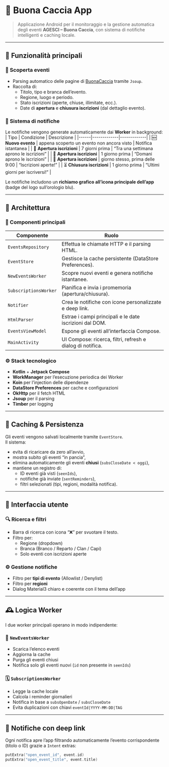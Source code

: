 # 📱 Buona Caccia App

> Applicazione Android per il monitoraggio e la gestione automatica degli eventi **AGESCI – Buona Caccia**, con sistema di notifiche intelligenti e caching locale.

---

## 🚀 Funzionalità principali

### 🧭 Scoperta eventi
- Parsing automatico delle pagine di [BuonaCaccia](https://buonacaccia.net) tramite `Jsoup`.
- Raccolta di:
  - Titolo, tipo e branca dell’evento.
  - Regione, luogo e periodo.
  - Stato iscrizioni (aperte, chiuse, illimitate, ecc.).
  - Date di **apertura** e **chiusura iscrizioni** (dal dettaglio evento).

### 🔔 Sistema di notifiche
Le notifiche vengono generate automaticamente dai **Worker** in background:
| Tipo | Condizione | Descrizione |
|------|-------------|-------------|
| 🆕 **Nuovo evento** | appena scoperto un evento non ancora visto | Notifica istantanea |
| 📅 **Apertura iscrizioni** | 7 giorni prima | “Tra una settimana aprono le iscrizioni” |
| 📅 **Apertura iscrizioni** | 1 giorno prima | “Domani aprono le iscrizioni” |
| 📅 **Apertura iscrizioni** | giorno stesso, prima delle 9:00 | “Iscrizioni aperte!” |
| ⏳ **Chiusura iscrizioni** | 1 giorno prima | “Ultimi giorni per iscriversi!” |

Le notifiche includono un **richiamo grafico all’icona principale dell’app** (badge del logo sull’orologio blu).

---

## 🧠 Architettura

### 🧩 Componenti principali
| Componente | Ruolo |
|-------------|--------|
| `EventsRepository` | Effettua le chiamate HTTP e il parsing HTML. |
| `EventStore` | Gestisce la cache persistente (DataStore Preferences). |
| `NewEventsWorker` | Scopre nuovi eventi e genera notifiche istantanee. |
| `SubscriptionsWorker` | Pianifica e invia i promemoria (apertura/chiusura). |
| `Notifier` | Crea le notifiche con icone personalizzate e deep link. |
| `HtmlParser` | Estrae i campi principali e le date iscrizioni dal DOM. |
| `EventsViewModel` | Espone gli eventi all’interfaccia Compose. |
| `MainActivity` | UI Compose: ricerca, filtri, refresh e dialog di notifica. |

### ⚙️ Stack tecnologico
- **Kotlin** + **Jetpack Compose**
- **WorkManager** per l’esecuzione periodica dei Worker
- **Koin** per l’injection delle dipendenze
- **DataStore Preferences** per cache e configurazioni
- **OkHttp** per il fetch HTML
- **Jsoup** per il parsing
- **Timber** per logging

---

## 💾 Caching & Persistenza

Gli eventi vengono salvati localmente tramite `EventStore`.  
Il sistema:
- evita di ricaricare da zero all’avvio,
- mostra subito gli eventi “in pancia”,
- elimina automaticamente gli eventi **chiusi** (`subsCloseDate < oggi`),
- mantiene un registro di:
  - ID eventi già visti (`seenIds`),
  - notifiche già inviate (`sentReminders`),
  - filtri selezionati (tipi, regioni, modalità notifica).

---

## 🧭 Interfaccia utente

### 🔍 Ricerca e filtri
- Barra di ricerca con icona “❌” per svuotare il testo.
- Filtro per:
  - Regione (dropdown)
  - Branca (Branco / Reparto / Clan / Capi)
  - Solo eventi con iscrizioni aperte

### ⚙️ Gestione notifiche
- Filtro per **tipi di evento** (Allowlist / Denylist)
- Filtro per **regioni**
- Dialog Material3 chiaro e coerente con il tema dell’app

---

## 🕰️ Logica Worker

I due worker principali operano in modo indipendente:

### 🔄 `NewEventsWorker`
- Scarica l’elenco eventi
- Aggiorna la cache
- Purga gli eventi chiusi
- Notifica solo gli eventi nuovi (`id` non presente in `seenIds`)

### 🗓️ `SubscriptionsWorker`
- Legge la cache locale
- Calcola i reminder giornalieri
- Notifica in base a `subsOpenDate` / `subsCloseDate`
- Evita duplicazioni con chiavi `eventId|YYYY-MM-DD|TAG`

---

## 🧩 Notifiche con deep link

Ogni notifica apre l’app filtrando automaticamente l’evento corrispondente (titolo o ID) grazie a `Intent` extras:
```kotlin
putExtra("open_event_id", event.id)
putExtra("open_event_title", event.title)
